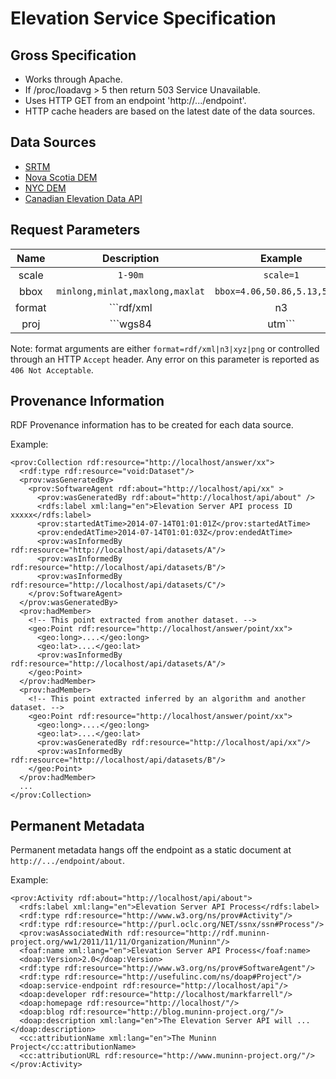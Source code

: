 # Elevation Service Specification

## Gross Specification

* Works through Apache.
* If /proc/loadavg > 5 then return 503 Service Unavailable.
* Uses HTTP GET from an endpoint 'http://.../endpoint'.
* HTTP cache headers are based on the latest date of the data sources.

## Data Sources 

* [SRTM](http://gis-lab.info/data/srtm-tif/)
* [Nova Scotia DEM](http://novascotia.ca/natr/meb/download/dp055.asp)
* [NYC DEM](https://data.cityofnewyork.us/City-Government/1-foot-Digital-Elevation-Model-DEM-/dpc8-z3jc)
* [Canadian Elevation Data API](http://geogratis.gc.ca/site/eng/elevation)

## Request Parameters

| Name            | Description                        | Example                          | 
| :-------------: | :--------------------------------: | :------------------------------: |
| scale           | ```1-90m```                        | ```scale=1```                    |
| bbox            | ```minlong,minlat,maxlong,maxlat```| ```bbox=4.06,50.86,5.13,51.33``` |
| format          | ```rdf/xml|n3|ntriples|xyz|png```  | ```format=rdf/xml```             |
| proj            | ```wgs84|utm```                    | ```proj=wgs84```                 |

Note: format arguments are either ```format=rdf/xml|n3|xyz|png``` or controlled through an HTTP ```Accept``` header. Any error on this parameter is reported as ```406 Not Acceptable```.

## Provenance Information

RDF Provenance information has to be created for each data source.

Example:

```RDF/XML
<prov:Collection rdf:resource="http://localhost/answer/xx">
  <rdf:type rdf:resource="void:Dataset"/>
  <prov:wasGeneratedBy>
    <prov:SoftwareAgent rdf:about="http://localhost/api/xx" >
      <prov:wasGeneratedBy rdf:about="http://localhost/api/about" />
      <rdfs:label xml:lang="en">Elevation Server API process ID xxxxx</rdfs:label>
      <prov:startedAtTime>2014-07-14T01:01:01Z</prov:startedAtTime>
      <prov:endedAtTime>2014-07-14T01:01:03Z</prov:endedAtTime>
      <prov:wasInformedBy rdf:resource="http://localhost/api/datasets/A"/>
      <prov:wasInformedBy rdf:resource="http://localhost/api/datasets/B"/>
      <prov:wasInformedBy rdf:resource="http://localhost/api/datasets/C"/>
    </prov:SoftwareAgent>
  </prov:wasGeneratedBy>
  <prov:hadMember>
    <!-- This point extracted from another dataset. -->
    <geo:Point rdf:resource="http://localhost/answer/point/xx">
      <geo:long>....</geo:long>
      <geo:lat>....</geo:lat>
      <prov:wasInformedBy rdf:resource="http://localhost/api/datasets/A"/>
    </geo:Point>
  </prov:hadMember>
  <prov:hadMember>
    <!-- This point extracted inferred by an algorithm and another dataset. -->
    <geo:Point rdf:resource="http://localhost/answer/point/xx">
      <geo:long>....</geo:long>
      <geo:lat>....</geo:lat>
      <prov:wasGeneratedBy rdf:resource="http://localhost/api/xx"/>
      <prov:wasInformedBy rdf:resource="http://localhost/api/datasets/B"/>
    </geo:Point>
  </prov:hadMember>
  ...
</prov:Collection>
```

## Permanent Metadata

Permanent metadata hangs off the endpoint as a static document at ```http://.../endpoint/about```.

Example:

```RDF/XML
<prov:Activity rdf:about="http://localhost/api/about">
  <rdfs:label xml:lang="en">Elevation Server API Process</rdfs:label>
  <rdf:type rdf:resource="http://www.w3.org/ns/prov#Activity"/>
  <rdf:type rdf:resource="http://purl.oclc.org/NET/ssnx/ssn#Process"/>
  <prov:wasAssociatedWith rdf:resource="http://rdf.muninn-project.org/ww1/2011/11/11/Organization/Muninn"/>
  <foaf:name xml:lang="en">Elevation Server API Process</foaf:name>
  <doap:Version>2.0</doap:Version>
  <rdf:type rdf:resource="http://www.w3.org/ns/prov#SoftwareAgent"/>
  <rdf:type rdf:resource="http://usefulinc.com/ns/doap#Project"/>
  <doap:service-endpoint rdf:resource="http://localhost/api"/>
  <doap:developer rdf:resource="http://localhost/markfarrell"/>
  <doap:homepage rdf:resource="http://localhost/"/>
  <doap:blog rdf:resource="http://blog.muninn-project.org/"/>
  <doap:description xml:lang="en">The Elevation Server API will ...</doap:description>
  <cc:attributionName xml:lang="en">The Muninn Project</cc:attributionName>
  <cc:attributionURL rdf:resource="http://www.muninn-project.org/"/>
</prov:Activity>
```
